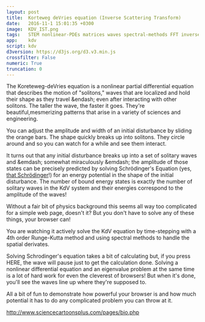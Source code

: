 ```yaml
---
layout: post
title:  Korteweg deVries equation (Inverse Scattering Transform)
date:   2016-11-1 15:01:35 +0300
image:  KDV_IST.png
tags:   STEM nonlinear-PDEs matrices waves spectral-methods FFT inverse-methods eigenvalues mathematics
app:    kdv
script: kdv
d3version: https://d3js.org/d3.v3.min.js
crossfilter: False
numeric: True
truncation: 0
---
```


The Koreteweg-deVries equation is a nonlinear partial differential equation that describes the motion of "solitons," waves that are localized and hold their shape as they travel &endash; even after interacting with other solitons. The taller the wave, the faster it goes. They're beautiful,mesmerizing patterns that arise in a variety of sciences and engineering. 

You can adjust the amplitude and width of an initial disturbance by sliding the orange bars. The shape quickly breaks up into solitons. They circle around and so you can watch for a while and see them interact.

It turns out that any initial disturbance breaks up into a set of solitary waves and &emdash; <span id=miracle>somewhat miraculously</span> &emdash; the amplitude of those states can be precisely predicted by solving Schrödinger's Equation (yes, [that Schrödinger](https://duckduckgo.com/?q=%22Schrodinger+cat%22+&t=brave&iar=images&iax=images&ia=images)!) for an energy potential in the shape of the initial disturbance. The number of bound energy states is exactly the number of solitary waves in the KdV system and their energies correspond to the amplitude of the waves! 

Without a fair bit of physics background this seems all way too complicated for a simple web page, doesn't it? But you don't have to solve any of these things, your browser can!

You are watching it actively solve the KdV equation by time-stepping with a 4th order Runge-Kutta method and using spectral methods to handle the spatial derivates. 

Solving Schrodinger's equation takes a bit of calculating but, if you press <span id=starter>HERE</span>, the wave will pause just to get the calculation done. Solving a nonlinear differential equation and an eigenvalue problem at the same time is a lot of hard work for even the cleverest of browsers! But when it's done, you'll see the waves line up where they're supposed to.

All a bit of fun to demonstrate how powerful your browser is and how much potential it has to do any complicated problem you can throw at it.



http://www.sciencecartoonsplus.com/pages/bio.php

